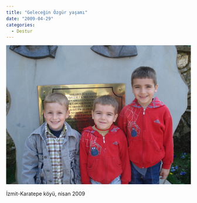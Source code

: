 ```yaml
---
title: "Geleceğin Özgür yaşamı"
date: "2009-04-29"
categories: 
  - Destur
---
```


![](../uploads/image/DSC03670.JPG)  
  
İzmit-Karatepe köyü, nisan 2009
